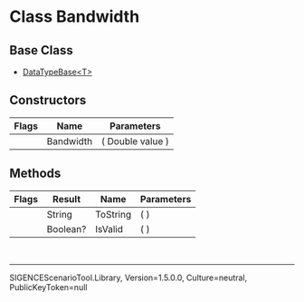 # Class Bandwidth
## Base Class
- [DataTypeBase&lt;T&gt;](./T_DataTypeBase`1.md)
## Constructors
Flags|Name|Parameters
-|-|-
&nbsp;|Bandwidth|( Double value )
## Methods
Flags|Result|Name|Parameters
-|-|-|-
&nbsp;|String|ToString|( )
&nbsp;|Boolean?|IsValid|( )

<br /><hr />
SIGENCEScenarioTool.Library, Version=1.5.0.0, Culture=neutral, PublicKeyToken=null
